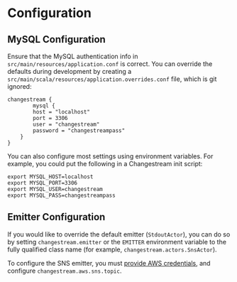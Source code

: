 # Configuration

## MySQL Configuration

Ensure that the MySQL authentication info in `src/main/resources/application.conf` is correct. You can override the defaults during development by creating a `src/main/scala/resources/application.overrides.conf` file, which is git ignored:

```
changestream {
		mysql {
    	host = "localhost"
	    port = 3306
    	user = "changestream"
	    password = "changestreampass"
	}
}
```

You can also configure most settings using environment variables. For example, you could put the following in a Changestream init script:

```
export MYSQL_HOST=localhost
export MYSQL_PORT=3306
export MYSQL_USER=changestream
export MYSQL_PASS=changestreampass

```

## Emitter Configuration

If you would like to override the default emitter (`StdoutActor`), you can do so by setting `changestream.emitter` or the `EMITTER` environment variable to the fully qualified class name (for example, `changestream.actors.SnsActor`).

To configure the SNS emitter, you must [provide AWS credentials](http://docs.aws.amazon.com/cli/latest/userguide/cli-chap-getting-started.html#config-settings-and-precedence), and configure `changestream.aws.sns.topic`.
